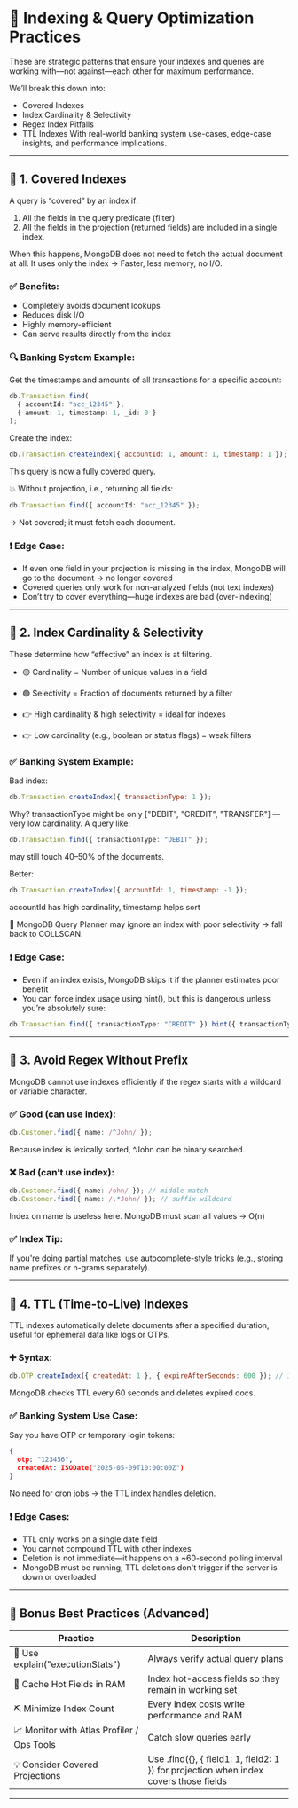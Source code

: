 # 🧠 Indexing & Query Optimization Practices

These are strategic patterns that ensure your indexes and queries are working with—not against—each other for maximum performance.

We’ll break this down into:

- Covered Indexes
- Index Cardinality & Selectivity
- Regex Index Pitfalls
- TTL Indexes
  With real-world banking system use-cases, edge-case insights, and performance implications.

---

## 🔹 1. Covered Indexes

A query is “covered” by an index if:

1. All the fields in the query predicate (filter)
2. All the fields in the projection (returned fields)
   are included in a single index.

When this happens, MongoDB does not need to fetch the actual document at all. It uses only the index → Faster, less memory, no I/O.

### ✅ Benefits:

- Completely avoids document lookups
- Reduces disk I/O
- Highly memory-efficient
- Can serve results directly from the index

### 🔍 Banking System Example:

Get the timestamps and amounts of all transactions for a specific account:

```typescript
db.Transaction.find(
  { accountId: "acc_12345" },
  { amount: 1, timestamp: 1, _id: 0 }
);
```

Create the index:

```javascript
db.Transaction.createIndex({ accountId: 1, amount: 1, timestamp: 1 });
```

This query is now a fully covered query.

💥 Without projection, i.e., returning all fields:

```typescript
db.Transaction.find({ accountId: "acc_12345" });
```

→ Not covered; it must fetch each document.

### ❗ Edge Case:

- If even one field in your projection is missing in the index, MongoDB will go to the document → no longer covered
- Covered queries only work for non-analyzed fields (not text indexes)
- Don’t try to cover everything—huge indexes are bad (over-indexing)

---

## 🔹 2. Index Cardinality & Selectivity

These determine how “effective” an index is at filtering.

- 🟡 Cardinality = Number of unique values in a field
- 🟢 Selectivity = Fraction of documents returned by a filter

- 👉 High cardinality & high selectivity = ideal for indexes
- 👉 Low cardinality (e.g., boolean or status flags) = weak filters

### ✅ Banking System Example:

Bad index:

```javascript
db.Transaction.createIndex({ transactionType: 1 });
```

Why?
transactionType might be only \["DEBIT", "CREDIT", "TRANSFER"] — very low cardinality. A query like:

```typescript
db.Transaction.find({ transactionType: "DEBIT" });
```

may still touch 40–50% of the documents.

Better:

```javascript
db.Transaction.createIndex({ accountId: 1, timestamp: -1 });
```

accountId has high cardinality, timestamp helps sort

📌 MongoDB Query Planner may ignore an index with poor selectivity → fall back to COLLSCAN.

### ❗ Edge Case:

- Even if an index exists, MongoDB skips it if the planner estimates poor benefit
- You can force index usage using hint(), but this is dangerous unless you’re absolutely sure:

```typescript
db.Transaction.find({ transactionType: "CREDIT" }).hint({ transactionType: 1 });
```

---

## 🔹 3. Avoid Regex Without Prefix

MongoDB cannot use indexes efficiently if the regex starts with a wildcard or variable character.

### ✅ Good (can use index):

```typescript
db.Customer.find({ name: /^John/ });
```

Because index is lexically sorted, ^John can be binary searched.

### ❌ Bad (can’t use index):

```typescript
db.Customer.find({ name: /ohn/ }); // middle match
db.Customer.find({ name: /.*John/ }); // suffix wildcard
```

Index on name is useless here. MongoDB must scan all values → O(n)

### ✅ Index Tip:

If you're doing partial matches, use autocomplete-style tricks (e.g., storing name prefixes or n-grams separately).

---

## 🔹 4. TTL (Time-to-Live) Indexes

TTL indexes automatically delete documents after a specified duration, useful for ephemeral data like logs or OTPs.

### ➕ Syntax:

```javascript
db.OTP.createIndex({ createdAt: 1 }, { expireAfterSeconds: 600 }); // 10 minutes
```

MongoDB checks TTL every 60 seconds and deletes expired docs.

### ✅ Banking System Use Case:

Say you have OTP or temporary login tokens:

```json
{
  otp: "123456",
  createdAt: ISODate("2025-05-09T10:00:00Z")
}
```

No need for cron jobs → the TTL index handles deletion.

### ❗ Edge Cases:

- TTL only works on a single date field
- You cannot compound TTL with other indexes
- Deletion is not immediate—it happens on a \~60-second polling interval
- MongoDB must be running; TTL deletions don't trigger if the server is down or overloaded

---

## 📌 Bonus Best Practices (Advanced)

| Practice                                   | Description                                                                           |
| ------------------------------------------ | ------------------------------------------------------------------------------------- |
| 🧾 Use explain("executionStats")           | Always verify actual query plans                                                      |
| 🧠 Cache Hot Fields in RAM                 | Index hot-access fields so they remain in working set                                 |
| ⛏ Minimize Index Count                     | Every index costs write performance and RAM                                           |
| 📈 Monitor with Atlas Profiler / Ops Tools | Catch slow queries early                                                              |
| 💡 Consider Covered Projections            | Use .find({}, { field1: 1, field2: 1 }) for projection when index covers those fields |

---
